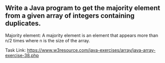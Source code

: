## Write a Java program to get the majority element from a given array of integers containing duplicates.

Majority element: A majority element is an element that appears more than n/2 times where n is the size of the array.

Task Link: https://www.w3resource.com/java-exercises/array/java-array-exercise-38.php
